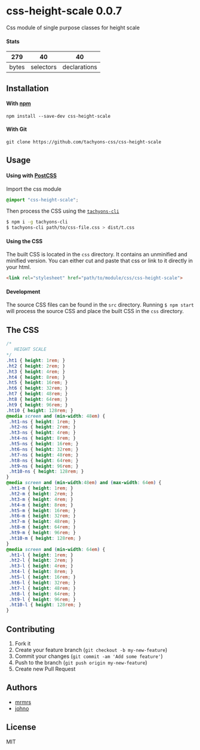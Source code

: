 # css-height-scale 0.0.7

Css module of single purpose classes for height scale

#### Stats

279 | 40 | 40
---|---|---
bytes | selectors | declarations

## Installation

#### With [npm](https://npmjs.com)

```
npm install --save-dev css-height-scale
```

#### With Git

```
git clone https://github.com/tachyons-css/css-height-scale
```

## Usage

#### Using with [PostCSS](https://github.com/postcss/postcss)

Import the css module

```css
@import "css-height-scale";
```

Then process the CSS using the [`tachyons-cli`](https://github.com/tachyons-css/tachyons-cli)

```sh
$ npm i -g tachyons-cli
$ tachyons-cli path/to/css-file.css > dist/t.css
```

#### Using the CSS

The built CSS is located in the `css` directory. It contains an unminified and minified version.
You can either cut and paste that css or link to it directly in your html.

```html
<link rel="stylesheet" href="path/to/module/css/css-height-scale">
```

#### Development

The source CSS files can be found in the `src` directory.
Running `$ npm start` will process the source CSS and place the built CSS in the `css` directory.

## The CSS

```css
/*
   HEIGHT SCALE
*/
.ht1 { height: 1rem; }
.ht2 { height: 2rem; }
.ht3 { height: 4rem; }
.ht4 { height: 8rem; }
.ht5 { height: 16rem; }
.ht6 { height: 32rem; }
.ht7 { height: 48rem; }
.ht8 { height: 64rem; }
.ht9 { height: 96rem; }
.ht10 { height: 128rem; }
@media screen and (min-width: 48em) {
 .ht1-ns { height: 1rem; }
 .ht2-ns { height: 2rem; }
 .ht3-ns { height: 4rem; }
 .ht4-ns { height: 8rem; }
 .ht5-ns { height: 16rem; }
 .ht6-ns { height: 32rem; }
 .ht7-ns { height: 48rem; }
 .ht8-ns { height: 64rem; }
 .ht9-ns { height: 96rem; }
 .ht10-ns { height: 128rem; }
}
@media screen and (min-width:48em) and (max-width: 64em) {
 .ht1-m { height: 1rem; }
 .ht2-m { height: 2rem; }
 .ht3-m { height: 4rem; }
 .ht4-m { height: 8rem; }
 .ht5-m { height: 16rem; }
 .ht6-m { height: 32rem; }
 .ht7-m { height: 48rem; }
 .ht8-m { height: 64rem; }
 .ht9-m { height: 96rem; }
 .ht10-m { height: 128rem; }
}
@media screen and (min-width: 64em) {
 .ht1-l { height: 1rem; }
 .ht2-l { height: 2rem; }
 .ht3-l { height: 4rem; }
 .ht4-l { height: 8rem; }
 .ht5-l { height: 16rem; }
 .ht6-l { height: 32rem; }
 .ht7-l { height: 48rem; }
 .ht8-l { height: 64rem; }
 .ht9-l { height: 96rem; }
 .ht10-l { height: 128rem; }
}
```

## Contributing

1. Fork it
2. Create your feature branch (`git checkout -b my-new-feature`)
3. Commit your changes (`git commit -am 'Add some feature'`)
4. Push to the branch (`git push origin my-new-feature`)
5. Create new Pull Request

## Authors

* [mrmrs](http://mrmrs.io)
* [johno](http://johnotander.com)

## License

MIT

